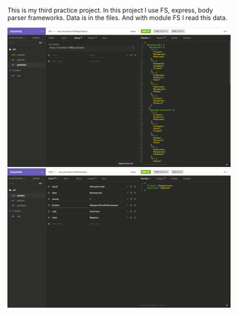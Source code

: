 This is my third practice project. In this project I use FS, express, body parser frameworks.
Data is in the files.  And with module FS I read this data.

![Screenshot](screenshot.png)
![Screenshot](screenshot1.png)
